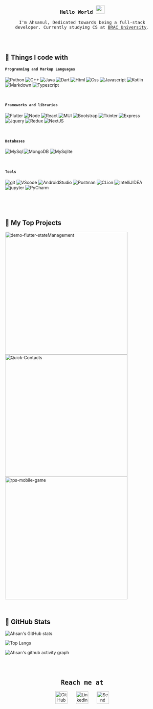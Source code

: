 
<!--
**islam-ahsanul/islam-ahsanul** is a ✨ _special_ ✨ repository because its `README.md` (this file) appears on your GitHub profile.

Here are some ideas to get you started:

- 🔭 I’m currently working on ...
- 🌱 I’m currently learning ...
- 👯 I’m looking to collaborate on ...
- 🤔 I’m looking for help with ...
- 💬 Ask me about ...
- 📫 How to reach me: ...
- 😄 Pronouns: ...
- ⚡ Fun fact: ...
![GitHub Streak](https://github-readme-streak-stats.herokuapp.com/?user=islam-ahsanul&theme=dark)

  ![github](https://user-images.githubusercontent.com/91280897/189488410-cc9f0d22-9187-470c-9b37-6da1323a1afc.png)
-->

<h3 align="center">
  <samp>
    Hello World
  </samp>
  
  <img src="https://media.giphy.com/media/hvRJCLFzcasrR4ia7z/giphy.gif" width="28">
</h3>

<p align="center">
  <samp>
    I'm Ahsanul, Dedicated towards being a full-stack developer. Currently studying CS at  <a href="https://www.bracu.ac.bd/">BRAC University</a>.
  </samp>
</p>
 
 <br>
 <br>


## 🔆 Things I code with

#### `Programming and Markup Languages`
<p>
   <img alt="Python" src="https://img.shields.io/badge/python-ffdd54?style=flat-square&logo=python&logoColor=3670a0" />
   <img alt="C++" src="https://img.shields.io/badge/c++-%2300599C.svg?style=flat-square&logo=c%2B%2B&logoColor=white" />
   <img alt="Java" src="https://img.shields.io/badge/java-%23ED8B00.svg?style=flat-square&logo=java&logoColor=white" />
   <img alt="Dart" src="https://img.shields.io/badge/dart-%230175C2.svg?style=flat-square&logo=dart&logoColor=white" />
   <img alt="Html" src="https://img.shields.io/badge/html5-%23E34F26.svg?style=flat-square&logo=html5&logoColor=white" />
   <img alt="Css" src="https://img.shields.io/badge/css3-%231572B6.svg?style=flat-square&logo=css3&logoColor=white" />
   <img alt="Javascript" src="https://img.shields.io/badge/javascript-%23F7DF1E.svg?style=flat-square&logo=javascript&logoColor=black" />
   <img alt="Kotlin" src="https://img.shields.io/badge/kotlin-%237F52FF.svg?style=flat-square&logo=kotlin&logoColor=white" />
   <img alt="Markdown" src="https://img.shields.io/badge/markdown-%23000000.svg?style=flat-square&logo=markdown&logoColor=white" />
   <img alt="Typescript" src="https://img.shields.io/badge/typescript-%23007ACC.svg?style=flat-square&logo=typescript&logoColor=white" />
  
</p>
<br>


#### `Frameworks and libraries`
<p>
   <img alt="Flutter" src="https://img.shields.io/badge/Flutter-%2302569B.svg?style=flat-square&logo=Flutter&logoColor=white"/>
   <img alt="Node" src="https://img.shields.io/badge/node.js-6DA55F?style=flat-square&logo=node.js&logoColor=white"/>
   <img alt="React" src="https://img.shields.io/badge/-React-45b8d8?style=flat-square&logo=react&logoColor=white" />
   <img alt="MUI" src="https://img.shields.io/badge/MUI-%230081CB.svg?style=flat-square&logo=mui&logoColor=white" />
   <img alt="Bootstrap" src="https://img.shields.io/badge/bootstrap-%23563D7C.svg?style=flat-square&logo=bootstrap&logoColor=white" />
   <img alt="Tkinter" src="https://img.shields.io/badge/Tkinter-ffdd54?style=flat-square&logo=python&logoColor=3670a0" />
   <img alt="Express" src="https://img.shields.io/badge/express.js-%23404d59.svg?style=flat-square&logo=express&logoColor=%2361DAFB" />
   <img alt="Jquery" src="https://img.shields.io/badge/jquery-%230769AD.svg?style=flat-square&logo=jquery&logoColor=white" />
   <img alt="Redux" src="https://img.shields.io/badge/redux-%23593d88.svg?style=flat-square&logo=redux&logoColor=white" />
   <img alt="NextJS" src="https://img.shields.io/badge/Next-black?style=flat-square&logo=next.js&logoColor=white" />
</p>
<br>


#### `Databases`
<p>
   <img alt="MySql" src="https://img.shields.io/badge/MySql-ffcc00.svg?style=flat-square&logo=mysql&logoColor=blue"/>
   <img alt="MongoDB" src="https://img.shields.io/badge/MongoDB-%234ea94b.svg?style=flat-square&logo=mongodb&logoColor=white"/>
  <img alt="MySqlite" src="https://img.shields.io/badge/sqlite-%2307405e.svg?style=flat-square&logo=sqlite&logoColor=white"/>
</p>
<br>


#### `Tools`
<p>
   <img alt="git" src="https://img.shields.io/badge/git-%23F05033.svg?style=flat-square&logo=git&logoColor=white"/>
   <img alt="VScode" src="https://img.shields.io/badge/Visual%20Studio%20Code-0078d7.svg?style=flat-square&logo=visual-studio-code&logoColor=white"/>
   <img alt="AndroidStudio" src="https://img.shields.io/badge/Android%20Studio-3DDC84.svg?style=flat-square&logo=android-studio&logoColor=white"/>
   <img alt="Postman" src="https://img.shields.io/badge/Postman-FF6C37?style=flat-square&logo=postman&logoColor=white"/>
   <img alt="CLion" src="https://img.shields.io/badge/CLion-29a3a3?style=flat-square&logo=clion&logoColor=black"/>
   <img alt="IntelliJIDEA" src="https://img.shields.io/badge/IntelliJIDEA-000000.svg?style=flat-square&logo=intellij-idea&logoColor=white"/>
   <img alt="jupyter" src="https://img.shields.io/badge/jupyter-%23FA0F00.svg?style=flat-square&logo=jupyter&logoColor=white"/>
   <img alt="PyCharm" src="https://img.shields.io/badge/PyCharm-green?style=flat-square&logo=pycharm&logoColor=ace600&color=black"/>
</p>

<br>
<br>
<br>


## 🔆 My Top Projects
<p align="left">
    <a href="https://github.com/islam-ahsanul/demo-flutter-stateManagement"><img width="400" src="https://github-readme-stats.vercel.app/api/pin/?username=islam-ahsanul&repo=demo-flutter-stateManagement&theme=tokyonight&title_color=80ffaa&text_color=FFFFFF&hide_border=true&icon_color=ff99bb&show_icons=false&border_radius=15" alt="demo-flutter-stateManagement"></a>
    <a href="https://github.com/islam-ahsanul/Quick-Contacts"><img width="400" src="https://github-readme-stats.vercel.app/api/pin/?username=islam-ahsanul&repo=Quick-Contacts&theme=tokyonight&title_color=80ffaa&text_color=FFFFFF&hide_border=true&icon_color=ff99bb&show_icons=false&border_radius=15" alt="Quick-Contacts"></a>
    <a href="https://github.com/islam-ahsanul/rps-mobile-game"><img width="400" src="https://github-readme-stats.vercel.app/api/pin/?username=islam-ahsanul&repo=rps-mobile-game&theme=tokyonight&title_color=80ffaa&text_color=FFFFFF&hide_border=true&icon_color=ff99bb&show_icons=false&border_radius=15" alt="rps-mobile-game"></a>
</p>
<br>

## 🔆 GitHub Stats
![Ahsan's GitHub stats](https://github-readme-stats.vercel.app/api?username=islam-ahsanul&count_private=true&show_icons=true&theme=tokyonight&hide_border=true&title_color=80ffaa&text_color=FFFFFF&icon_color=80ffaa&border_radius=15)


![Top Langs](https://github-readme-stats.vercel.app/api/top-langs/?username=islam-ahsanul&layout=compact&count_private=true&langs_count=10&show_icons=true&theme=tokyonight&hide_border=true&title_color=80ffaa&text_color=FFFFFF&border_radius=15)


![Ahsan's github activity graph](https://activity-graph.herokuapp.com/graph?username=islam-ahsanul&count_private=true&theme=react-dark&hide_border=true&color=51566c&line=80ffaa&radius=15)

<br>
<br>




 <h2 align="center"><samp>Reach me at</samp></h2>

<p align="center">
  <a href="https://github.com/islam-ahsanul"><img width="40px" alt="GitHub" title="GitHub" src="https://user-images.githubusercontent.com/91280897/189489872-60826823-9f3f-4a9d-acc3-8d4dee7faead.png"/></a>
  &#8287;&#8287;&#8287;&#8287;&#8287;
  <a href="https://www.linkedin.com/"><img width="40px" alt="Linkedin" title="Linkedin" src="https://user-images.githubusercontent.com/91280897/189489365-55177022-e75f-46c8-b80d-90f7d55e6d05.png"/></a>
  &#8287;&#8287;&#8287;&#8287;&#8287;
   <a href="mailto:ahsanulislam.info@gmail.com"><img width="40px" alt="Send Email" title="Send Email" src="https://user-images.githubusercontent.com/91280897/189543886-a5fcc32c-d06d-41de-877a-bb183ab4d689.png"/></a>
  
</p> 



